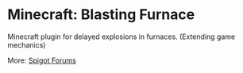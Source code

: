 # Minecraft: Blasting Furnace

Minecraft plugin for delayed explosions in furnaces. (Extending game mechanics)

More: [Spigot Forums](https://www.spigotmc.org/resources/blasting-furnace.79708/)
